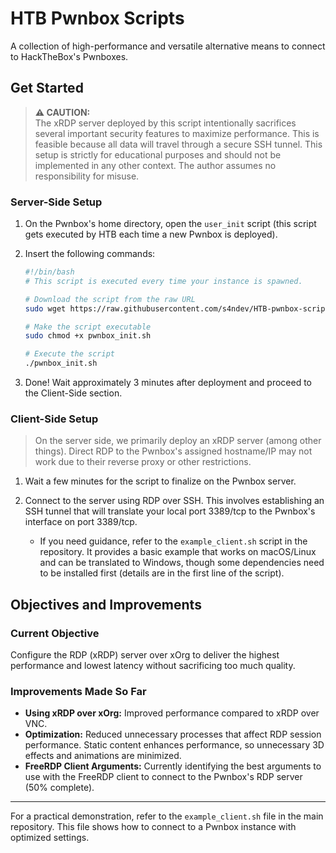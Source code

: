 # HTB Pwnbox Scripts

A collection of high-performance and versatile alternative means to connect to HackTheBox's Pwnboxes.

## Get Started

> **⚠️ CAUTION:**  
> The xRDP server deployed by this script intentionally sacrifices several important security features to maximize performance. This is feasible because all data will travel through a secure SSH tunnel. This setup is strictly for educational purposes and should not be implemented in any other context. The author assumes no responsibility for misuse.

### Server-Side Setup

1. On the Pwnbox's home directory, open the `user_init` script (this script gets executed by HTB each time a new Pwnbox is deployed).
2. Insert the following commands:

    ```sh
    #!/bin/bash
    # This script is executed every time your instance is spawned.

    # Download the script from the raw URL
    sudo wget https://raw.githubusercontent.com/s4ndev/HTB-pwnbox-scripts/main/pwnbox_init.sh

    # Make the script executable
    sudo chmod +x pwnbox_init.sh

    # Execute the script
    ./pwnbox_init.sh
    ```
    
3. Done! Wait approximately 3 minutes after deployment and proceed to the Client-Side section.

### Client-Side Setup

> On the server side, we primarily deploy an xRDP server (among other things). Direct RDP to the Pwnbox's assigned hostname/IP may not work due to their reverse proxy or other restrictions.

1. Wait a few minutes for the script to finalize on the Pwnbox server.

2. Connect to the server using RDP over SSH. This involves establishing an SSH tunnel that will translate your local port 3389/tcp to the Pwnbox's interface on port 3389/tcp.

   - If you need guidance, refer to the `example_client.sh` script in the repository. It provides a basic example that works on macOS/Linux and can be translated to Windows, though some dependencies need to be installed first (details are in the first line of the script).

## Objectives and Improvements

### Current Objective

Configure the RDP (xRDP) server over xOrg to deliver the highest performance and lowest latency without sacrificing too much quality.

### Improvements Made So Far

- **Using xRDP over xOrg:** Improved performance compared to xRDP over VNC.
- **Optimization:** Reduced unnecessary processes that affect RDP session performance. Static content enhances performance, so unnecessary 3D effects and animations are minimized.
- **FreeRDP Client Arguments:** Currently identifying the best arguments to use with the FreeRDP client to connect to the Pwnbox's RDP server (50% complete).

---

For a practical demonstration, refer to the `example_client.sh` file in the main repository. This file shows how to connect to a Pwnbox instance with optimized settings.
